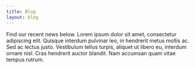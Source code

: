 ```yaml
---
title: Blog
layout: blog
---
```


Find our recent news below. Lorem ipsum dolor sit amet, consectetur adipiscing elit. Quisque interdum pulvinar leo, in hendrerit metus mollis ac. Sed ac lectus justo. Vestibulum tellus turpis, aliquet ut libero eu, interdum ornare nisl. Cras hendrerit auctor blandit. Nam accumsan quam vitae tempus rutrum. 